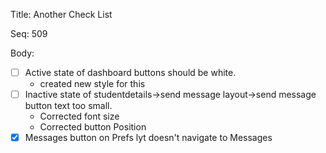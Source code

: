 Title:  Another Check List

Seq:    509

Body:

- [ ] Active state of dashboard buttons should be white.  
     - created new style for this
- [ ] Inactive state of studentdetails->send message layout->send message button text too small.  
     - Corrected font size
     - Corrected button Position 
- [X] Messages button on Prefs lyt doesn't navigate to Messages
